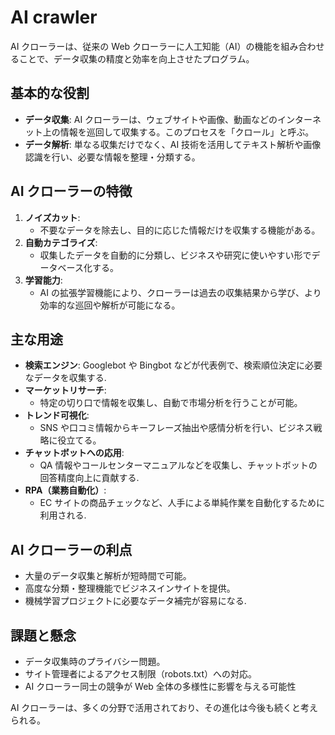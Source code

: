 # AI crawler

AI クローラーは、従来の Web クローラーに人工知能（AI）の機能を組み合わせることで、データ収集の精度と効率を向上させたプログラム。

## 基本的な役割

- **データ収集**: AI クローラーは、ウェブサイトや画像、動画などのインターネット上の情報を巡回して収集する。このプロセスを「クロール」と呼ぶ。
- **データ解析**: 単なる収集だけでなく、AI 技術を活用してテキスト解析や画像認識を行い、必要な情報を整理・分類する。

## AI クローラーの特徴

1. **ノイズカット**:
   - 不要なデータを除去し、目的に応じた情報だけを収集する機能がある。
2. **自動カテゴライズ**:
   - 収集したデータを自動的に分類し、ビジネスや研究に使いやすい形でデータベース化する。
3. **学習能力**:
   - AI の拡張学習機能により、クローラーは過去の収集結果から学び、より効率的な巡回や解析が可能になる。

## 主な用途

- **検索エンジン**: Googlebot や Bingbot などが代表例で、検索順位決定に必要なデータを収集する.
- **マーケットリサーチ**:
  - 特定の切り口で情報を収集し、自動で市場分析を行うことが可能。
- **トレンド可視化**:
  - SNS や口コミ情報からキーフレーズ抽出や感情分析を行い、ビジネス戦略に役立てる。
- **チャットボットへの応用**:
  - QA 情報やコールセンターマニュアルなどを収集し、チャットボットの回答精度向上に貢献する.
- **RPA（業務自動化）**:
  - EC サイトの商品チェックなど、人手による単純作業を自動化するために利用される.

## AI クローラーの利点

- 大量のデータ収集と解析が短時間で可能。
- 高度な分類・整理機能でビジネスインサイトを提供。
- 機械学習プロジェクトに必要なデータ補完が容易になる.

## 課題と懸念

- データ収集時のプライバシー問題。
- サイト管理者によるアクセス制限（robots.txt）への対応。
- AI クローラー同士の競争が Web 全体の多様性に影響を与える可能性

AI クローラーは、多くの分野で活用されており、その進化は今後も続くと考えられる。
